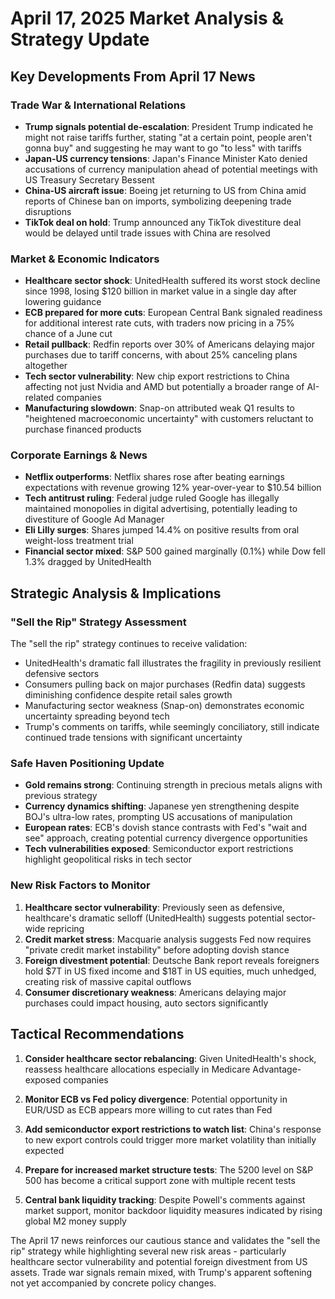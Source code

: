 # April 17, 2025 Market Analysis & Strategy Update

## Key Developments From April 17 News

### Trade War & International Relations
- **Trump signals potential de-escalation**: President Trump indicated he might not raise tariffs further, stating "at a certain point, people aren't gonna buy" and suggesting he may want to go "to less" with tariffs
- **Japan-US currency tensions**: Japan's Finance Minister Kato denied accusations of currency manipulation ahead of potential meetings with US Treasury Secretary Bessent
- **China-US aircraft issue**: Boeing jet returning to US from China amid reports of Chinese ban on imports, symbolizing deepening trade disruptions
- **TikTok deal on hold**: Trump announced any TikTok divestiture deal would be delayed until trade issues with China are resolved

### Market & Economic Indicators
- **Healthcare sector shock**: UnitedHealth suffered its worst stock decline since 1998, losing $120 billion in market value in a single day after lowering guidance
- **ECB prepared for more cuts**: European Central Bank signaled readiness for additional interest rate cuts, with traders now pricing in a 75% chance of a June cut
- **Retail pullback**: Redfin reports over 30% of Americans delaying major purchases due to tariff concerns, with about 25% canceling plans altogether
- **Tech sector vulnerability**: New chip export restrictions to China affecting not just Nvidia and AMD but potentially a broader range of AI-related companies
- **Manufacturing slowdown**: Snap-on attributed weak Q1 results to "heightened macroeconomic uncertainty" with customers reluctant to purchase financed products

### Corporate Earnings & News
- **Netflix outperforms**: Netflix shares rose after beating earnings expectations with revenue growing 12% year-over-year to $10.54 billion
- **Tech antitrust ruling**: Federal judge ruled Google has illegally maintained monopolies in digital advertising, potentially leading to divestiture of Google Ad Manager
- **Eli Lilly surges**: Shares jumped 14.4% on positive results from oral weight-loss treatment trial
- **Financial sector mixed**: S&P 500 gained marginally (0.1%) while Dow fell 1.3% dragged by UnitedHealth

## Strategic Analysis & Implications

### "Sell the Rip" Strategy Assessment
The "sell the rip" strategy continues to receive validation:
- UnitedHealth's dramatic fall illustrates the fragility in previously resilient defensive sectors
- Consumers pulling back on major purchases (Redfin data) suggests diminishing confidence despite retail sales growth
- Manufacturing sector weakness (Snap-on) demonstrates economic uncertainty spreading beyond tech
- Trump's comments on tariffs, while seemingly conciliatory, still indicate continued trade tensions with significant uncertainty

### Safe Haven Positioning Update
- **Gold remains strong**: Continuing strength in precious metals aligns with previous strategy
- **Currency dynamics shifting**: Japanese yen strengthening despite BOJ's ultra-low rates, prompting US accusations of manipulation
- **European rates**: ECB's dovish stance contrasts with Fed's "wait and see" approach, creating potential currency divergence opportunities
- **Tech vulnerabilities exposed**: Semiconductor export restrictions highlight geopolitical risks in tech sector

### New Risk Factors to Monitor
1. **Healthcare sector vulnerability**: Previously seen as defensive, healthcare's dramatic selloff (UnitedHealth) suggests potential sector-wide repricing
2. **Credit market stress**: Macquarie analysis suggests Fed now requires "private credit market instability" before adopting dovish stance
3. **Foreign divestment potential**: Deutsche Bank report reveals foreigners hold $7T in US fixed income and $18T in US equities, much unhedged, creating risk of massive capital outflows
4. **Consumer discretionary weakness**: Americans delaying major purchases could impact housing, auto sectors significantly

## Tactical Recommendations

1. **Consider healthcare sector rebalancing**: Given UnitedHealth's shock, reassess healthcare allocations especially in Medicare Advantage-exposed companies

2. **Monitor ECB vs Fed policy divergence**: Potential opportunity in EUR/USD as ECB appears more willing to cut rates than Fed

3. **Add semiconductor export restrictions to watch list**: China's response to new export controls could trigger more market volatility than initially expected

4. **Prepare for increased market structure tests**: The 5200 level on S&P 500 has become a critical support zone with multiple recent tests

5. **Central bank liquidity tracking**: Despite Powell's comments against market support, monitor backdoor liquidity measures indicated by rising global M2 money supply

The April 17 news reinforces our cautious stance and validates the "sell the rip" strategy while highlighting several new risk areas - particularly healthcare sector vulnerability and potential foreign divestment from US assets. Trade war signals remain mixed, with Trump's apparent softening not yet accompanied by concrete policy changes.